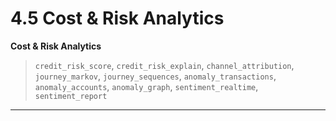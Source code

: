 # 4.5 Cost & Risk Analytics  
**Cost & Risk Analytics**

> `credit_risk_score`, `credit_risk_explain`, `channel_attribution`, `journey_markov`, `journey_sequences`, `anomaly_transactions`, `anomaly_accounts`, `anomaly_graph`, `sentiment_realtime`, `sentiment_report`

---

